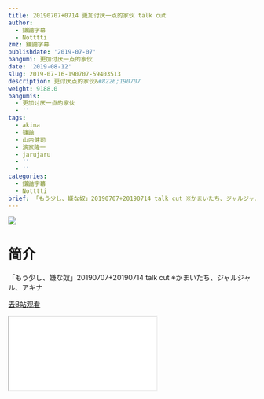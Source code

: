 ```yaml
---
title: 20190707+0714 更加讨厌一点的家伙 talk cut
author:
  - 鎌鼬字幕
  - Notttti
zmz: 鎌鼬字幕
publishdate: '2019-07-07'
bangumi: 更加讨厌一点的家伙
date: '2019-08-12'
slug: 2019-07-16-190707-59403513
description: 更讨厌点的家伙&#8226;190707
weight: 9188.0
bangumis:
  - 更加讨厌一点的家伙
  - ''
tags:
  - akina
  - 镰鼬
  - 山内健司
  - 滨家隆一
  - jarujaru
  - ''
  - ''
categories:
  - 鎌鼬字幕
  - Notttti
brief: 「もう少し、嫌な奴」20190707+20190714 talk cut ※かまいたち、ジャルジャル、アキナ
---
```

![](https://raw.githubusercontent.com/tcgriffith/owaraisite/master/static/tmpimg/e7a989cd705429f524eea9ef03859eca8a59a173.jpg.480.jpg)
# 简介  
「もう少し、嫌な奴」20190707+20190714 talk cut
※かまいたち、ジャルジャル、アキナ  

[去B站观看](https://www.bilibili.com/video/av59403513/)
<div class ="resp-container"><iframe class="testiframe" src="//player.bilibili.com/player.html?aid=59403513"", scrolling="no", allowfullscreen="true" > </iframe></div> 
